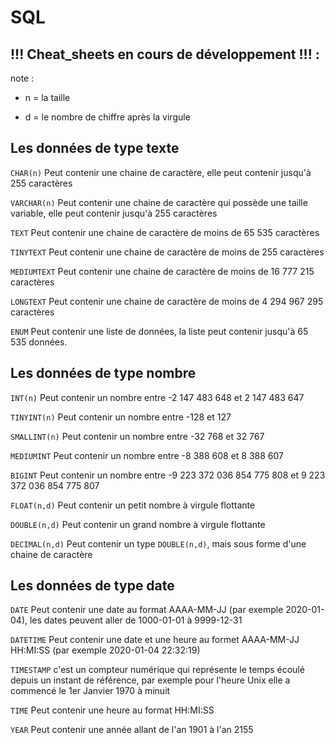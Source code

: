 # SQL

## !!! Cheat_sheets en cours de développement !!! :

note : 
 
* n = la taille

* d = le nombre de chiffre après la virgule

## Les données de type texte

`CHAR(n)` Peut contenir une chaine de caractère, elle peut contenir jusqu'à 255 caractères

`VARCHAR(n)` Peut contenir une chaine de caractère qui possède une taille variable, elle peut contenir jusqu'à 255 caractères

`TEXT` Peut contenir une chaine de caractère de moins de 65 535 caractères

`TINYTEXT` Peut contenir une chaine de caractère de moins de 255 caractères

`MEDIUMTEXT` Peut contenir une chaine de caractère de moins de 16 777 215 caractères

`LONGTEXT` Peut contenir une chaine de caractère de moins de 4 294 967 295 caractères

`ENUM` Peut contenir une liste de données, la liste peut contenir jusqu'à 65 535 données.

## Les données de type nombre

`INT(n)` Peut contenir un nombre entre -2 147 483 648 et 2 147 483 647 

`TINYINT(n)` Peut contenir un nombre entre -128 et 127

`SMALLINT(n)` Peut contenir un nombre entre -32 768 et 32 767

`MEDIUMINT` Peut contenir un nombre entre -8 388 608 et 8 388 607

`BIGINT` Peut contenir un nombre entre -9 223 372 036 854 775 808 et 9 223 372 036 854 775 807

`FLOAT(n,d)` Peut contenir un petit nombre à virgule flottante

`DOUBLE(n,d)` Peut contenir un grand nombre à virgule flottante

`DECIMAL(n,d)` Peut contenir un type `DOUBLE(n,d)`, mais sous forme d'une chaine de caractère

## Les données de type date

`DATE` Peut contenir une date au format AAAA-MM-JJ (par exemple 2020-01-04), les dates peuvent aller de 1000-01-01 à 9999-12-31

`DATETIME` Peut contenir une date et une heure au formet AAAA-MM-JJ HH:MI:SS (par exemple 2020-01-04 22:32:19) 

`TIMESTAMP` c'est un compteur numérique qui représente le temps écoulé depuis un instant de référence, par exemple pour l'heure Unix elle a commencé le 1er Janvier 1970 à minuit 

`TIME` Peut contenir une heure au format HH:MI:SS

`YEAR` Peut contenir une année allant de l'an 1901 à l'an 2155